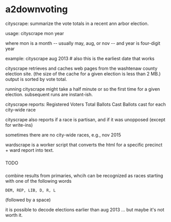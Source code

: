 # a2downvoting

cityscrape: summarize the vote totals in a recent ann arbor election.

usage: cityscrape mon year

where mon is a month -- usually may, aug, or nov -- and year is four-digit year

example: cityscrape aug 2013  # also this is the earliest date that works

cityscrape retrieves and caches web pages from the washtenaw county election site.  (the size of the cache for a given election is less than 2 MB.)  output is sorted by vote total.

running cityscrape might take a half minute or so the first time for a given election.  subsequent runs are instant-ish.

cityscrape reports:
	Registered Voters
	Total Ballots Cast
	Ballots cast for each city-wide race

cityscrape also reports if a race is partisan, and if it was unopposed (except for write-ins)

sometimes there are no city-wide races, e.g., nov 2015


wardscrape is a worker script that converts the html for a specific precinct + ward report into text.


###

TODO

###

combine results from primaries, whcih can be recognized as races starting with one of the following words

	DEM, REP, LIB, D, R, L

(followed by a space)


it is possible to decode elections earlier than aug 2013 ... but maybe it's not worth it.
